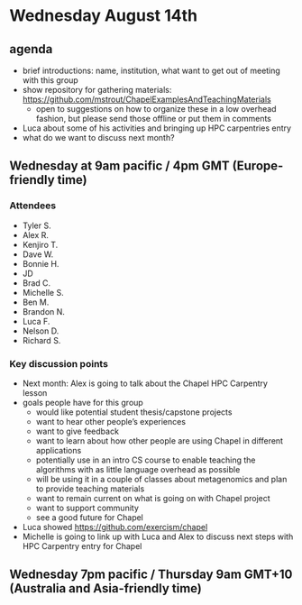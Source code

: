 # Wednesday August 14th

## agenda
  * brief introductions: name, institution, what want to get out of meeting with this group
  * show repository for gathering materials: https://github.com/mstrout/ChapelExamplesAndTeachingMaterials
    * open to suggestions on how to organize these in a low overhead fashion, but please send those offline or put them in comments
  * Luca about some of his activities and bringing up HPC carpentries entry
  * what do we want to discuss next month?

## Wednesday at 9am pacific / 4pm GMT (Europe-friendly time)

### Attendees

  * Tyler S.
  * Alex R.
  * Kenjiro T.
  * Dave W.
  * Bonnie H.
  * JD
  * Brad C.
  * Michelle S.
  * Ben M.
  * Brandon N.
  * Luca F.
  * Nelson D.
  * Richard S.

### Key discussion points
  * Next month: Alex is going to talk about the Chapel HPC Carpentry lesson 
  * goals people have for this group
    * would like potential student thesis/capstone projects
    * want to hear other people’s experiences
    * want to give feedback
    * want to learn about how other people are using Chapel in different applications
    * potentially use in an intro CS course to enable teaching the algorithms with as little language overhead as possible
    * will be using it in a couple of classes about metagenomics and plan to provide teaching materials
    * want to remain current on what is going on with Chapel project
    * want to support community
    * see a good future for Chapel
  * Luca showed https://github.com/exercism/chapel
  * Michelle is going to link up with Luca and Alex to discuss next steps with HPC Carpentry entry for Chapel



## Wednesday 7pm pacific / Thursday 9am GMT+10 (Australia and Asia-friendly time)